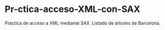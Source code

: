 # Pr-ctica-acceso-XML-con-SAX
Práctica de acceso a XML mediante SAX. Listado de árboles de Barcelona.
